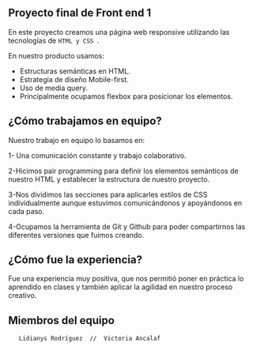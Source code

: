 ## Proyecto final de Front end 1

En este proyecto creamos una página web responsive utilizando las tecnologías de `HTML y CSS `.

En nuestro producto usamos:

- Estructuras semánticas en HTML.
- Estrategía de diseño Mobile-first.
- Uso de media query.
- Principalmente ocupamos flexbox para posicionar los elementos.
 

## ¿Cómo trabajamos en equipo?

Nuestro trabajo en equipo lo basamos en:

1- Una comunicación constante y trabajo colaborativo.

2-Hicimos pair programming para definir los elementos semánticos de nuestro HTML y establecer la estructura de nuestro proyecto.

3-Nos dividimos las secciones para aplicarles estilos de CSS individualmente aunque estuvimos comunicándonos y apoyándonos en cada paso.

4-Ocupamos la herramienta de Git y Github para poder compartirnos las diferentes versiones que fuimos creando.


## ¿Cómo fue la experiencia?

Fue una experiencia muy positiva, que nos permitió poner en práctica lo aprendido en clases y también aplicar la agilidad en nuestro proceso creativo.


## Miembros del equipo

       Lidianys Rodríguez  //  Victoria Ancalaf

